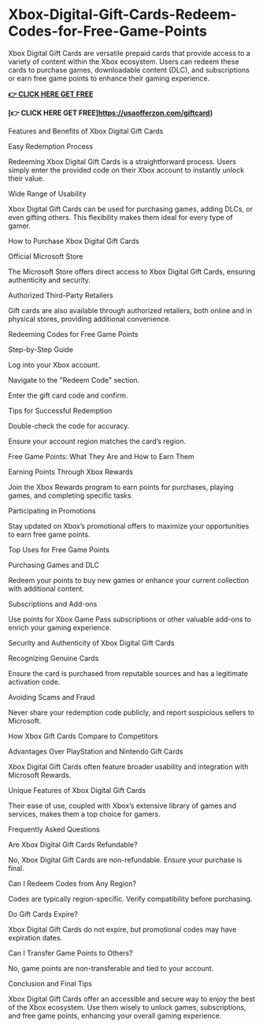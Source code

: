 # Xbox-Digital-Gift-Cards-Redeem-Codes-for-Free-Game-Points
Xbox Digital Gift Cards are versatile prepaid cards that provide access to a variety of content within the Xbox ecosystem. Users can redeem these cards to purchase games, downloadable content (DLC), and subscriptions or earn free game points to enhance their gaming experience.




**[👉 CLICK HERE GET FREE](https://usaofferzon.com/xbox)**


**[👉 CLICK HERE GET FREE]https://usaofferzon.com/giftcard)**




Features and Benefits of Xbox Digital Gift Cards

Easy Redemption Process

Redeeming Xbox Digital Gift Cards is a straightforward process. Users simply enter the provided code on their Xbox account to instantly unlock their value.

Wide Range of Usability

Xbox Digital Gift Cards can be used for purchasing games, adding DLCs, or even gifting others. This flexibility makes them ideal for every type of gamer.

How to Purchase Xbox Digital Gift Cards

Official Microsoft Store

The Microsoft Store offers direct access to Xbox Digital Gift Cards, ensuring authenticity and security.

Authorized Third-Party Retailers

Gift cards are also available through authorized retailers, both online and in physical stores, providing additional convenience.

Redeeming Codes for Free Game Points

Step-by-Step Guide

Log into your Xbox account.

Navigate to the "Redeem Code" section.

Enter the gift card code and confirm.

Tips for Successful Redemption

Double-check the code for accuracy.

Ensure your account region matches the card’s region.

Free Game Points: What They Are and How to Earn Them

Earning Points Through Xbox Rewards

Join the Xbox Rewards program to earn points for purchases, playing games, and completing specific tasks.

Participating in Promotions

Stay updated on Xbox’s promotional offers to maximize your opportunities to earn free game points.

Top Uses for Free Game Points

Purchasing Games and DLC

Redeem your points to buy new games or enhance your current collection with additional content.

Subscriptions and Add-ons

Use points for Xbox Game Pass subscriptions or other valuable add-ons to enrich your gaming experience.

Security and Authenticity of Xbox Digital Gift Cards

Recognizing Genuine Cards

Ensure the card is purchased from reputable sources and has a legitimate activation code.

Avoiding Scams and Fraud

Never share your redemption code publicly, and report suspicious sellers to Microsoft.

How Xbox Gift Cards Compare to Competitors

Advantages Over PlayStation and Nintendo Gift Cards

Xbox Digital Gift Cards often feature broader usability and integration with Microsoft Rewards.

Unique Features of Xbox Digital Gift Cards

Their ease of use, coupled with Xbox’s extensive library of games and services, makes them a top choice for gamers.

Frequently Asked Questions

Are Xbox Digital Gift Cards Refundable?

No, Xbox Digital Gift Cards are non-refundable. Ensure your purchase is final.

Can I Redeem Codes from Any Region?

Codes are typically region-specific. Verify compatibility before purchasing.

Do Gift Cards Expire?

Xbox Digital Gift Cards do not expire, but promotional codes may have expiration dates.

Can I Transfer Game Points to Others?

No, game points are non-transferable and tied to your account.

Conclusion and Final Tips

Xbox Digital Gift Cards offer an accessible and secure way to enjoy the best of the Xbox ecosystem. Use them wisely to unlock games, subscriptions, and free game points, enhancing your overall gaming experience.
